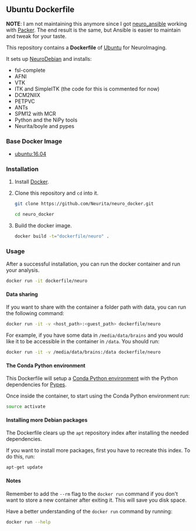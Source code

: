 ## Ubuntu Dockerfile

**NOTE**: I am not maintaining this anymore since I got [neuro_ansible](https://github.com/Neurita/neuro_ansible) working with [Packer](http://packer.io/). The end result is the same, but Ansible is easier to maintain and tweak for your taste.

This repository contains a **Dockerfile** of [Ubuntu](http://www.ubuntu.com/) for NeuroImaging.

It sets up [NeuroDebian](http://neuro.debian.net) and installs:
- fsl-complete
- AFNI
- VTK
- ITK and SimpleITK (the code for this is commented for now)
- DCM2NIIX
- PETPVC
- ANTs
- SPM12 with MCR
- Python and the NiPy tools
- Neurita/boyle and pypes

### Base Docker Image

* [ubuntu:16.04](https://registry.hub.docker.com/u/library/ubuntu/)


### Installation

1. Install [Docker](https://www.docker.com/).

2. Clone this repository and `cd` into it.

    ```bash
    git clone https://github.com/Neurita/neuro_docker.git

    cd neuro_docker
    ```

3. Build the docker image.

    ```bash
    docker build -t="dockerfile/neuro" .
    ```


### Usage

After a successful installation, you can run the docker container and run your analysis.

```bash
docker run -it dockerfile/neuro
```

#### Data sharing

If you want to share with the container a folder path with data, you can run the following command:

```bash
docker run -it -v <host_path>:<guest_path> dockerfile/neuro
```

For example, if you have some data in `/media/data/brains` and you would like it to be accessible in the container in `/data`. You should run:

```bash
docker run -it -v /media/data/brains:/data dockerfile/neuro
```

#### The Conda Python environment

This Dockerfile will setup a [Conda Python environment](https://conda.io/miniconda.html) with the Python dependencies for [Pypes](http://pypes.readthedocs.io/).

Once inside the container, to start using the Conda Python environment run:

```bash
source activate
```

#### Installing more Debian packages

The Dockerfile clears up the `apt` repository index after installing the needed dependencies.

If you want to install more packages, first you have to recreate this index. To do this, run:

```bash
apt-get update
```

#### Notes

Remember to add the `--rm` flag to the `docker run` command if you don't want to store a new container after exiting it. This will save you disk space.

Have a better understanding of the `docker run` command by running:

```bash
docker run --help
```

